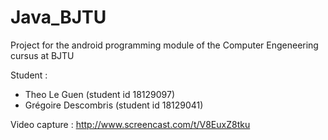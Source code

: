 # Java_BJTU

Project for the android programming module of the Computer Engeneering cursus at BJTU

Student :
- Theo Le Guen (student id 18129097)
- Grégoire Descombris (student id 18129041)

Video capture : http://www.screencast.com/t/V8EuxZ8tku
